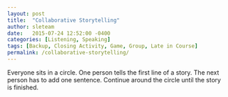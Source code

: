 ```yaml
---
layout: post
title:  "Collaborative Storytelling"
author: sleteam
date:   2015-07-24 12:52:00 -0400
categories: [Listening, Speaking]
tags: [Backup, Closing Activity, Game, Group, Late in Course]
permalink: /collaborative-storytelling/
---
```

Everyone sits in a circle. One person tells the first line of a story. The next person has to add one sentence. Continue around the circle until the story is finished.